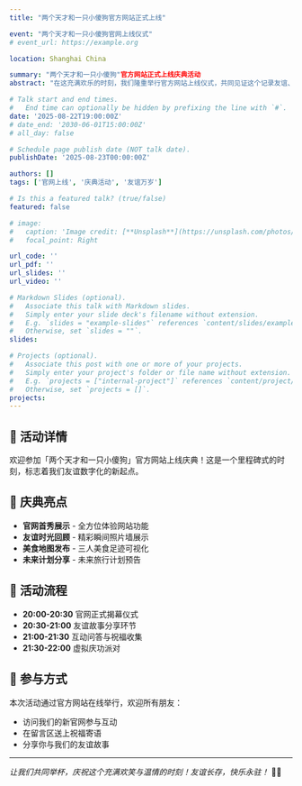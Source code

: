 ```yaml
---
title: "两个天才和一只小傻狗官方网站正式上线"

event: "两个天才和一只小傻狗官网上线仪式"
# event_url: https://example.org

location: Shanghai China

summary: "两个天才和一只小傻狗"官方网站正式上线庆典活动
abstract: "在这充满欢乐的时刻，我们隆重举行官方网站上线仪式，共同见证这个记录友谊、美食与旅行美好时光的数字家园的诞生。"

# Talk start and end times.
#   End time can optionally be hidden by prefixing the line with `#`.
date: '2025-08-22T19:00:00Z'
# date_end: '2030-06-01T15:00:00Z'
# all_day: false

# Schedule page publish date (NOT talk date).
publishDate: '2025-08-23T00:00:00Z'

authors: []
tags: ['官网上线', '庆典活动', '友谊万岁']

# Is this a featured talk? (true/false)
featured: false

# image:
#   caption: 'Image credit: [**Unsplash**](https://unsplash.com/photos/bzdhc5b3Bxs)'
#   focal_point: Right

url_code: ''
url_pdf: ''
url_slides: ''
url_video: ''

# Markdown Slides (optional).
#   Associate this talk with Markdown slides.
#   Simply enter your slide deck's filename without extension.
#   E.g. `slides = "example-slides"` references `content/slides/example-slides.md`.
#   Otherwise, set `slides = ""`.
slides:

# Projects (optional).
#   Associate this post with one or more of your projects.
#   Simply enter your project's folder or file name without extension.
#   E.g. `projects = ["internal-project"]` references `content/project/deep-learning/index.md`.
#   Otherwise, set `projects = []`.
projects:
---
```


## 🎉 活动详情

欢迎参加「两个天才和一只小傻狗」官方网站上线庆典！这是一个里程碑式的时刻，标志着我们友谊数字化的新起点。

## 🌟 庆典亮点

- **官网首秀展示** - 全方位体验网站功能
- **友谊时光回顾** - 精彩瞬间照片墙展示
- **美食地图发布** - 三人美食足迹可视化
- **未来计划分享** -  未来旅行计划预告

## 📅 活动流程

- **20:00-20:30** 官网正式揭幕仪式
- **20:30-21:00** 友谊故事分享环节
- **21:00-21:30** 互动问答与祝福收集
- **21:30-22:00** 虚拟庆功派对

## 💫 参与方式

本次活动通过官方网站在线举行，欢迎所有朋友：
- 访问我们的新官网参与互动
- 在留言区送上祝福寄语
- 分享你与我们的友谊故事

---

*让我们共同举杯，庆祝这个充满欢笑与温情的时刻！友谊长存，快乐永驻！* 🥂✨